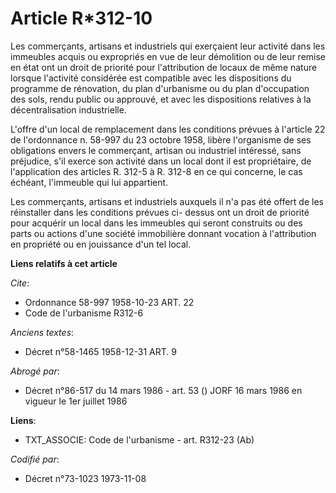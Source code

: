 # Article R*312-10

Les commerçants, artisans et industriels qui exerçaient leur activité dans les immeubles acquis ou expropriés en vue de leur
démolition ou de leur remise en état ont un droit de priorité pour l'attribution de locaux de même nature lorsque l'activité
considérée est compatible avec les dispositions du programme de rénovation, du plan d'urbanisme ou du plan d'occupation des
sols, rendu public ou approuvé, et avec les dispositions relatives à la décentralisation industrielle.

L'offre d'un local de remplacement dans les conditions prévues à l'article 22 de l'ordonnance n. 58-997 du 23 octobre 1958,
libère l'organisme de ses obligations envers le commerçant, artisan ou industriel intéressé, sans préjudice, s'il exerce son
activité dans un local dont il est propriétaire, de l'application des articles R. 312-5 à R. 312-8 en ce qui concerne, le cas
échéant, l'immeuble qui lui appartient.

Les commerçants, artisans et industriels auxquels il n'a pas été offert de les réinstaller dans les conditions prévues ci-
dessus ont un droit de priorité pour acquérir un local dans les immeubles qui seront construits ou des parts ou actions d'une
société immobilière donnant vocation à l'attribution en propriété ou en jouissance d'un tel local.

**Liens relatifs à cet article**

_Cite_:

  - Ordonnance 58-997 1958-10-23 ART. 22
  - Code de l'urbanisme R312-6

_Anciens textes_:

  - Décret n°58-1465 1958-12-31 ART. 9

_Abrogé par_:

  - Décret n°86-517 du 14 mars 1986 - art. 53 () JORF 16 mars 1986 en vigueur le 1er juillet 1986

**Liens**:

  - TXT_ASSOCIE: Code de l'urbanisme - art. R312-23 (Ab)

_Codifié par_:

  - Décret n°73-1023 1973-11-08
